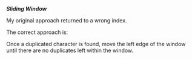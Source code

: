 ***Sliding Window***  

My original approach returned to a wrong index.  

The correct approach is:  

Once a duplicated character is found, move the left edge of the window until there are no duplicates left within the window.  